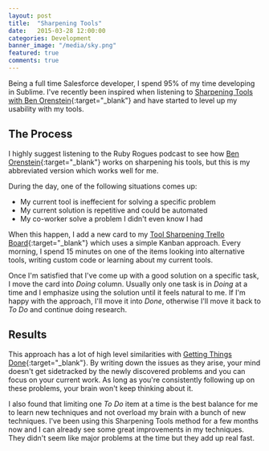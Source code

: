 ```yaml
---
layout: post
title:  "Sharpening Tools"
date:   2015-03-28 12:00:00
categories: Development
banner_image: "/media/sky.png"
featured: true
comments: true
---
```


Being a full time Salesforce developer, I spend 95% of my time developing in Sublime. I've recently been inspired when listening to [Sharpening Tools with Ben Orenstein](http://devchat.tv/ruby-rogues/129-rr-sharpening-tools-with-ben-orenstein){:target="_blank"} and have started to level up my usability with my tools.

<!--more-->

## The Process

I highly suggest listening to the Ruby Rogues podcast to see how [Ben Orenstein](https://twitter.com/r00k){:target="_blank"} works on sharpening his tools, but this is my abbreviated version which works well for me.

During the day, one of the following situations comes up:

*	My current tool is ineffecient for solving a specific problem
*	My current solution is repetitive and could be automated
*	My co-worker solve a problem I didn't even know I had

When this happen, I add a new card to my [Tool Sharpening Trello Board](https://trello.com/b/M6h023Ib/tool-sharpening){:target="_blank"} which uses a simple Kanban approach. Every morning, I spend 15 minutes on one of the items looking into alternative  tools, writing custom code or learning about my current tools.


Once I'm satisfied that I've come up with a good solution on a specific task, I move the card into *Doing* column. Usually only one task is in *Doing* at a time and I emphasize using the solution until it feels natural to me.  If I'm happy with the approach, I'll move it into *Done*, otherwise I'll move it back to *To Do* and continue doing research.

## Results

This approach has a lot of high level similarities with [Getting Things Done](http://en.wikipedia.org/wiki/Getting_Things_Done){:target="_blank"}. By writing down the issues as they arise, your mind doesn't get sidetracked by the newly discovered problems and you can focus on your current work.  As long as you're consistently following up on these problems, your brain won't keep thinking about it.

I also found that limiting one *To Do* item at a time is the best balance for me to learn new techniques and not overload my brain with a bunch of new techniques. I've been using this Sharpening Tools method for a few months now and I can already see some great improvements in my techniques. They didn't seem like major problems at the time but they add up real fast.
